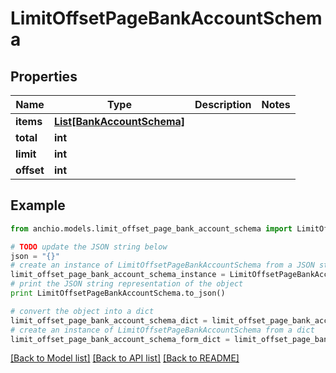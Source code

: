 # LimitOffsetPageBankAccountSchema


## Properties

Name | Type | Description | Notes
------------ | ------------- | ------------- | -------------
**items** | [**List[BankAccountSchema]**](BankAccountSchema.md) |  | 
**total** | **int** |  | 
**limit** | **int** |  | 
**offset** | **int** |  | 

## Example

```python
from anchio.models.limit_offset_page_bank_account_schema import LimitOffsetPageBankAccountSchema

# TODO update the JSON string below
json = "{}"
# create an instance of LimitOffsetPageBankAccountSchema from a JSON string
limit_offset_page_bank_account_schema_instance = LimitOffsetPageBankAccountSchema.from_json(json)
# print the JSON string representation of the object
print LimitOffsetPageBankAccountSchema.to_json()

# convert the object into a dict
limit_offset_page_bank_account_schema_dict = limit_offset_page_bank_account_schema_instance.to_dict()
# create an instance of LimitOffsetPageBankAccountSchema from a dict
limit_offset_page_bank_account_schema_form_dict = limit_offset_page_bank_account_schema.from_dict(limit_offset_page_bank_account_schema_dict)
```
[[Back to Model list]](../README.md#documentation-for-models) [[Back to API list]](../README.md#documentation-for-api-endpoints) [[Back to README]](../README.md)


